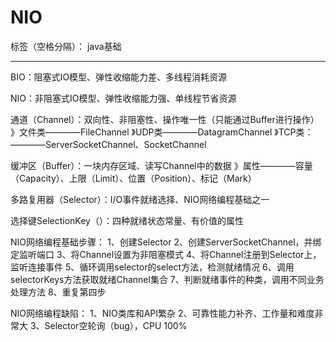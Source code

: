 ﻿# NIO

标签（空格分隔）： java基础

---
BIO：阻塞式IO模型、弹性收缩能力差、多线程消耗资源

NIO：非阻塞式IO模型、弹性收缩能力强、单线程节省资源

通道（Channel）：双向性、非阻塞性、操作唯一性（只能通过Buffer进行操作）
》文件类————FileChannel
》UDP类————DatagramChannel
》TCP类：————ServerSocketChannel、SocketChannel

缓冲区（Buffer）：一块内存区域、读写Channel中的数据
》属性————容量（Capacity）、上限（Limit）、位置（Position）、标记（Mark）

多路复用器（Selector）：I/O事件就绪选择、NIO网络编程基础之一

选择键SelectionKey（）：四种就绪状态常量、有价值的属性

NIO网络编程基础步骤：
1、创建Selector
2、创建ServerSocketChannel，并绑定监听端口
3、将Channel设置为非阻塞模式
4、将Channel注册到Selector上，监听连接事件
5、循环调用selector的select方法，检测就绪情况
6、调用selectorKeys方法获取就绪Channel集合
7、判断就绪事件的种类，调用不同业务处理方法
8、重复第四步

NIO网络编程缺陷：
1、NIO类库和API繁杂
2、可靠性能力补齐、工作量和难度非常大
3、Selector空轮询（bug），CPU 100%